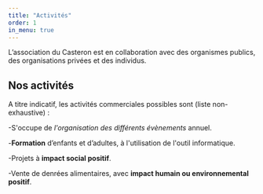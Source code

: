 ```yaml
---
title: "Activités"
order: 1
in_menu: true
---
```

L’association du Casteron est en collaboration avec des organismes publics, des organisations privées et des individus.

## Nos activités

A titre indicatif, les activités commerciales possibles sont (liste non-exhaustive) :

-S'occupe de *l'organisation des différents évènements* annuel.

-**Formation** d’enfants et d’adultes, à l'utilisation de l'outil informatique.

-Projets à **impact social positif**.

-Vente de denrées alimentaires, avec **impact humain ou environnemental positif**. 